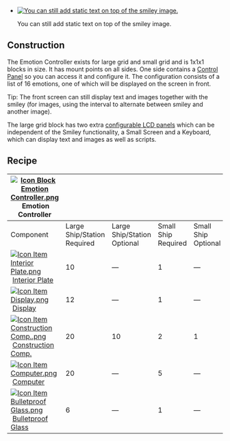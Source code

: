     
*   [![You can still add static text on top of the smiley image.](https://spaceengineers.wiki.gg/images/thumb/8/87/Emotion_Controller_with_ascii_art.png/120px-Emotion_Controller_with_ascii_art.png?6df957)](https://spaceengineers.wiki.gg/wiki/File:Emotion_Controller_with_ascii_art.png "You can still add static text on top of the smiley image.")
    
    You can still add static text on top of the smiley image.
    

## Construction

The Emotion Controller exists for large grid and small grid and is 1x1x1 blocks in size. It has mount points on all sides. One side contains a [Control Panel](https://spaceengineers.wiki.gg/wiki/Control_Panel "Control Panel") so you can access it and configure it. The configuration consists of a list of 16 emotions, one of which will be displayed on the screen in front.

Tip: The front screen can still display text and images together with the smiley (for images, using the interval to alternate between smiley and another image).

The large grid block has two extra [configurable LCD panels](https://spaceengineers.wiki.gg/wiki/LCD_Surface_Options "LCD Surface Options") which can be independent of the Smiley functionality, a Small Screen and a Keyboard, which can display text and images as well as scripts.

## Recipe

| [![Icon Block Emotion Controller.png](https://spaceengineers.wiki.gg/images/thumb/f/f1/Icon_Block_Emotion_Controller.png/21px-Icon_Block_Emotion_Controller.png?f7897f)](https://spaceengineers.wiki.gg/wiki/Emotion_Controller "Emotion Controller") Emotion Controller |     |     |     |     |
| --- | --- | --- | --- | --- |
| Component | Large Ship/Station  <br>Required | Large Ship/Station  <br>Optional | Small Ship  <br>Required | Small Ship  <br>Optional |
| [![Icon Item Interior Plate.png](https://spaceengineers.wiki.gg/images/thumb/7/77/Icon_Item_Interior_Plate.png/21px-Icon_Item_Interior_Plate.png?d80f8e)](https://spaceengineers.wiki.gg/wiki/Interior_Plate "Interior Plate") [Interior Plate](https://spaceengineers.wiki.gg/wiki/Interior_Plate "Interior Plate") | 10  | —   | 1   | —   |
| [![Icon Item Display.png](https://spaceengineers.wiki.gg/images/thumb/4/44/Icon_Item_Display.png/21px-Icon_Item_Display.png?a444bc)](https://spaceengineers.wiki.gg/wiki/Display "Display") [Display](https://spaceengineers.wiki.gg/wiki/Display "Display") | 12  | —   | 1   | —   |
| [![Icon Item Construction Comp..png](https://spaceengineers.wiki.gg/images/thumb/4/45/Icon_Item_Construction_Comp..png/21px-Icon_Item_Construction_Comp..png?cdc26f)](https://spaceengineers.wiki.gg/wiki/Construction_Comp. "Construction Comp.") [Construction Comp.](https://spaceengineers.wiki.gg/wiki/Construction_Comp. "Construction Comp.") | 20  | 10  | 2   | 1   |
| [![Icon Item Computer.png](https://spaceengineers.wiki.gg/images/thumb/7/72/Icon_Item_Computer.png/21px-Icon_Item_Computer.png?65c1a4)](https://spaceengineers.wiki.gg/wiki/Computer "Computer") [Computer](https://spaceengineers.wiki.gg/wiki/Computer "Computer") | 20  | —   | 5   | —   |
| [![Icon Item Bulletproof Glass.png](https://spaceengineers.wiki.gg/images/thumb/c/c1/Icon_Item_Bulletproof_Glass.png/21px-Icon_Item_Bulletproof_Glass.png?1941ea)](https://spaceengineers.wiki.gg/wiki/Bulletproof_Glass "Bulletproof Glass") [Bulletproof Glass](https://spaceengineers.wiki.gg/wiki/Bulletproof_Glass "Bulletproof Glass") | 6   | —   | 1   | —   |